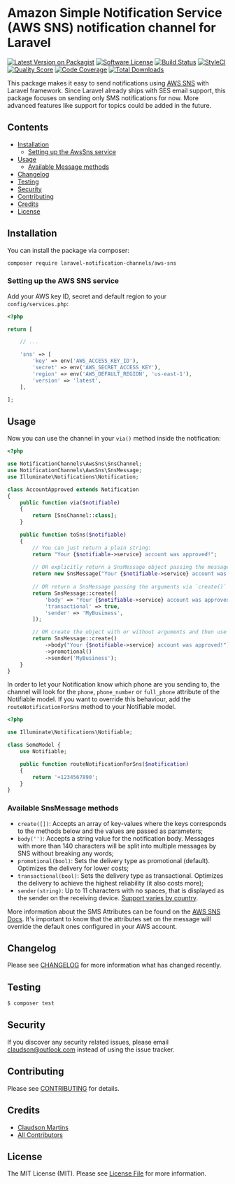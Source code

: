 # Amazon Simple Notification Service (AWS SNS) notification channel for Laravel

[![Latest Version on Packagist](https://img.shields.io/packagist/v/laravel-notification-channels/aws-sns.svg?style=flat-square)](https://packagist.org/packages/laravel-notification-channels/aws-sns)
[![Software License](https://img.shields.io/badge/license-MIT-brightgreen.svg?style=flat-square)](LICENSE.md)
[![Build Status](https://img.shields.io/travis/laravel-notification-channels/aws-sns/master.svg?style=flat-square)](https://travis-ci.org/laravel-notification-channels/aws-sns)
[![StyleCI](https://styleci.io/repos/65772445/shield)](https://styleci.io/repos/65772445)
[![Quality Score](https://img.shields.io/scrutinizer/g/laravel-notification-channels/aws-sns.svg?style=flat-square)](https://scrutinizer-ci.com/g/laravel-notification-channels/aws-sns)
[![Code Coverage](https://img.shields.io/scrutinizer/coverage/g/laravel-notification-channels/aws-sns/master.svg?style=flat-square)](https://scrutinizer-ci.com/g/laravel-notification-channels/aws-sns/?branch=master)
[![Total Downloads](https://img.shields.io/packagist/dt/laravel-notification-channels/aws-sns.svg?style=flat-square)](https://packagist.org/packages/laravel-notification-channels/aws-sns)

This package makes it easy to send notifications using [AWS SNS](https://aws.amazon.com/pt/sns/) with Laravel framework.
Since Laravel already ships with SES email support, this package focuses on sending only SMS notifications for now.
More advanced features like support for topics could be added in the future.


## Contents

- [Installation](#installation)
	- [Setting up the AwsSns service](#setting-up-the-aws-sns-service)
- [Usage](#usage)
	- [Available Message methods](#available-message-methods)
- [Changelog](#changelog)
- [Testing](#testing)
- [Security](#security)
- [Contributing](#contributing)
- [Credits](#credits)
- [License](#license)


## Installation

You can install the package via composer:

``` bash
composer require laravel-notification-channels/aws-sns
```

### Setting up the AWS SNS service

Add your AWS key ID, secret and default region to your `config/services.php`:

```php
<?php

return [

    // ...

    'sns' => [
        'key' => env('AWS_ACCESS_KEY_ID'),
        'secret' => env('AWS_SECRET_ACCESS_KEY'),
        'region' => env('AWS_DEFAULT_REGION', 'us-east-1'),
        'version' => 'latest',
    ],

];
```

## Usage

Now you can use the channel in your `via()` method inside the notification:

```php
<?php

use NotificationChannels\AwsSns\SnsChannel;
use NotificationChannels\AwsSns\SnsMessage;
use Illuminate\Notifications\Notification;

class AccountApproved extends Notification
{
    public function via($notifiable)
    {
        return [SnsChannel::class];
    }

    public function toSns($notifiable)
    {
        // You can just return a plain string:
        return "Your {$notifiable->service} account was approved!";
        
        // OR explicitly return a SnsMessage object passing the message body:
        return new SnsMessage("Your {$notifiable->service} account was approved!");
        
        // OR return a SnsMessage passing the arguments via `create()` or `__construct()`:
        return SnsMessage::create([
            'body' => "Your {$notifiable->service} account was approved!",
            'transactional' => true,
            'sender' => 'MyBusiness',
        ]);

        // OR create the object with or without arguments and then use the fluent API:
        return SnsMessage::create()
            ->body("Your {$notifiable->service} account was approved!")
            ->promotional()
            ->sender('MyBusiness');
    }
}
```

In order to let your Notification know which phone are you sending to, the channel 
will look for the `phone`, `phone_number` or `full_phone` attribute of the 
Notifiable model. If you want to override this behaviour, add the 
`routeNotificationForSns` method to your Notifiable model.

```php
<?php

use Illuminate\Notifications\Notifiable;

class SomeModel {
    use Notifiable;

    public function routeNotificationForSns($notification)
    {
        return '+1234567890';
    }
}
```

### Available SnsMessage methods

- `create([])`: Accepts an array of key-values where the keys corresponds to the methods below and the values are passed as parameters;
- `body('')`: Accepts a string value for the notification body. Messages with more than 140 characters will be split into multiple messages by SNS without breaking any words;
- `promotional(bool)`: Sets the delivery type as promotional (default). Optimizes the delivery for lower costs;
- `transactional(bool)`: Sets the delivery type as transactional. Optimizes the delivery to achieve the highest reliability (it also costs more); 
- `sender(string)`: Up to 11 characters with no spaces, that is displayed as the sender on the receiving device. [Support varies by country](https://docs.aws.amazon.com/sns/latest/dg/sns-supported-regions-countries.html). 

More information about the SMS Attributes can be found on the [AWS SNS Docs](https://docs.aws.amazon.com/pt_br/sdk-for-php/v3/developer-guide/sns-examples-sending-sms.html#get-sms-attributes).
It's important to know that the attributes set on the message will override the
default ones configured in your AWS account. 

## Changelog

Please see [CHANGELOG](CHANGELOG.md) for more information what has changed recently.

## Testing

``` bash
$ composer test
```

## Security

If you discover any security related issues, please email claudson@outlook.com instead of using the issue tracker.

## Contributing

Please see [CONTRIBUTING](CONTRIBUTING.md) for details.

## Credits

- [Claudson Martins](https://github.com/claudsonm)
- [All Contributors](../../contributors)

## License

The MIT License (MIT). Please see [License File](LICENSE.md) for more information.

